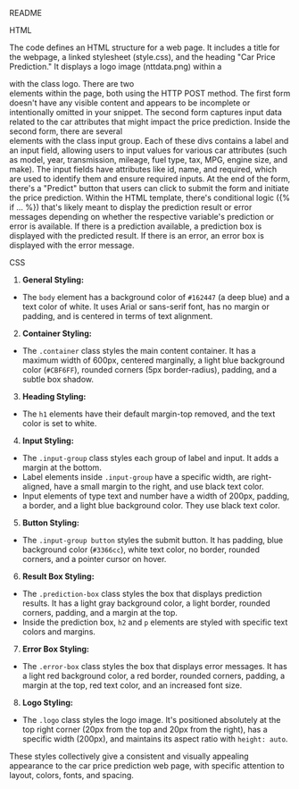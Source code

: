 README



HTML

The code defines an HTML structure for a web page.
It includes a title for the webpage, a linked stylesheet (style.css), and the heading "Car Price Prediction."
It displays a logo image (nttdata.png) within a <div> with the class logo.
There are two <form> elements within the page, both using the HTTP POST method. The first form doesn't have any visible content and appears to be incomplete or intentionally omitted in your snippet.
The second form captures input data related to the car attributes that might impact the price prediction.
Inside the second form, there are several <div> elements with the class input group. Each of these divs contains a label and an input field, allowing users to input values for various car attributes (such as model, year, transmission, mileage, fuel type, tax, MPG, engine size, and make).
The input fields have attributes like id, name, and required, which are used to identify them and ensure required inputs.
At the end of the form, there's a "Predict" button that users can click to submit the form and initiate the price prediction.
Within the HTML template, there's conditional logic ({% if ... %}) that's likely meant to display the prediction result or error messages depending on whether the respective variable's prediction or error is available.
If there is a prediction available, a prediction box is displayed with the predicted result.
If there is an error, an error box is displayed with the error message.


CSS
1. **General Styling:**
- The `body` element has a background color of `#162447` (a deep blue) and a text color of white. It uses Arial or sans-serif font, has no margin or padding, and is centered in terms of text alignment.
  
2. **Container Styling:**
- The `.container` class styles the main content container. It has a maximum width of 600px, centered marginally, a light blue background color (`#CBF6FF`), rounded corners (5px border-radius), padding, and a subtle box shadow.

3. **Heading Styling:**
- The `h1` elements have their default margin-top removed, and the text color is set to white.
  
4. **Input Styling:**
- The `.input-group` class styles each group of label and input. It adds a margin at the bottom.
- Label elements inside `.input-group` have a specific width, are right-aligned, have a small margin to the right, and use black text color.
- Input elements of type text and number have a width of 200px, padding, a border, and a light blue background color. They use black text color.

5. **Button Styling:**
- The `.input-group button` styles the submit button. It has padding, blue background color (`#3366cc`), white text color, no border, rounded corners, and a pointer cursor on hover.

6. **Result Box Styling:**
- The `.prediction-box` class styles the box that displays prediction results. It has a light gray background color, a light border, rounded corners, padding, and a margin at the top.
- Inside the prediction box, `h2` and `p` elements are styled with specific text colors and margins.

7. **Error Box Styling:**
- The `.error-box` class styles the box that displays error messages. It has a light red background color, a red border, rounded corners, padding, a margin at the top, red text color, and an increased font size.

8. **Logo Styling:**
- The `.logo` class styles the logo image. It's positioned absolutely at the top right corner (20px from the top and 20px from the right), has a specific width (200px), and maintains its aspect ratio with `height: auto`.

These styles collectively give a consistent and visually appealing appearance to the car price prediction web page, with specific attention to layout, colors, fonts, and spacing.
